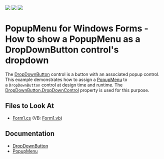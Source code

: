 <!-- default badges list -->
![](https://img.shields.io/endpoint?url=https://codecentral.devexpress.com/api/v1/VersionRange/128622734/17.1.3%2B)
[![](https://img.shields.io/badge/Open_in_DevExpress_Support_Center-FF7200?style=flat-square&logo=DevExpress&logoColor=white)](https://supportcenter.devexpress.com/ticket/details/E424)
[![](https://img.shields.io/badge/📖_How_to_use_DevExpress_Examples-e9f6fc?style=flat-square)](https://docs.devexpress.com/GeneralInformation/403183)
<!-- default badges end -->

# PopupMenu for Windows Forms - How to show a PopupMenu as a DropDownButton control's dropdown

The [DropDownButton](https://docs.devexpress.com/WindowsForms/DevExpress.XtraEditors.DropDownButton) control is a button with an associated popup control. This example demonstrates how to assign a [PopupMenu](https://docs.devexpress.com/WindowsForms/DevExpress.XtraBars.PopupMenu) to a `DropDownButton` control at design time and runtime. 
The [DropDownButton.DropDownControl](https://docs.devexpress.com/WindowsForms/DevExpress.XtraEditors.DropDownButton.DropDownControl) property is used for this purpose.


<!-- default file list -->
## Files to Look At

* [Form1.cs](./CS/DropDownButtonExample/Form1.cs) (VB: [Form1.vb](./VB/DropDownButtonExample/Form1.vb))

<!-- default file list end -->

## Documentation
- [DropDownButton](https://docs.devexpress.com/WindowsForms/DevExpress.XtraEditors.DropDownButton)
- [PopupMenu](https://docs.devexpress.com/WindowsForms/DevExpress.XtraBars.PopupMenu)
